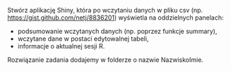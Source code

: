Stwórz aplikację Shiny, która po wczytaniu danych w pliku csv (np. https://gist.github.com/netj/8836201) wyświetla na oddzielnych panelach:
 - podsumowanie wczytanych danych (np. poprzez funkcje summary),
 - wczytane dane w postaci edytowalnej tabeli,
 - informacje o aktualnej sesji R.

Rozwiązanie zadania dodajemy w folderze o nazwie NazwiskoImie.
